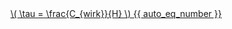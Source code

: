 <a href="/eco2_guide_center/1.%20ECO2%20Logic%20Guide/Hee1_Equation_List.html" class="equation-link" target="_blank" rel="noopener noreferrer">
  \( \tau = \frac{C_{wirk}}{H} \) {{ auto_eq_number }}
</a>
